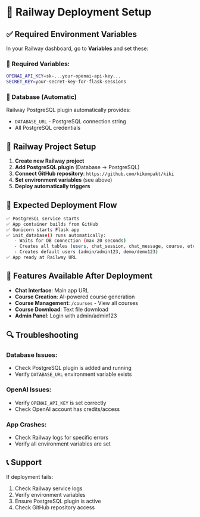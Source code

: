 # 🚀 Railway Deployment Setup

## ✅ Required Environment Variables

In your Railway dashboard, go to **Variables** and set these:

### 🔑 Required Variables:
```bash
OPENAI_API_KEY=sk-...your-openai-api-key...
SECRET_KEY=your-secret-key-for-flask-sessions
```

### 🐘 Database (Automatic)
Railway PostgreSQL plugin automatically provides:
- `DATABASE_URL` - PostgreSQL connection string
- All PostgreSQL credentials

## 🔧 Railway Project Setup

1. **Create new Railway project**
2. **Add PostgreSQL plugin** (Database → PostgreSQL)
3. **Connect GitHub repository**: `https://github.com/kikompakt/kiki`
4. **Set environment variables** (see above)
5. **Deploy automatically triggers**

## 📝 Expected Deployment Flow

```bash
✅ PostgreSQL service starts
✅ App container builds from GitHub
✅ Gunicorn starts Flask app
✅ init_database() runs automatically:
   - Waits for DB connection (max 20 seconds)
   - Creates all tables (users, chat_session, chat_message, course, etc.)
   - Creates default users (admin/admin123, demo/demo123)
✅ App ready at Railway URL
```

## 🎯 Features Available After Deployment

- **Chat Interface**: Main app URL
- **Course Creation**: AI-powered course generation
- **Course Management**: `/courses` - View all courses
- **Course Download**: Text file download
- **Admin Panel**: Login with admin/admin123

## 🔍 Troubleshooting

### Database Issues:
- Check PostgreSQL plugin is added and running
- Verify `DATABASE_URL` environment variable exists

### OpenAI Issues:
- Verify `OPENAI_API_KEY` is set correctly
- Check OpenAI account has credits/access

### App Crashes:
- Check Railway logs for specific errors
- Verify all environment variables are set

## 📞 Support

If deployment fails:
1. Check Railway service logs
2. Verify environment variables
3. Ensure PostgreSQL plugin is active
4. Check GitHub repository access